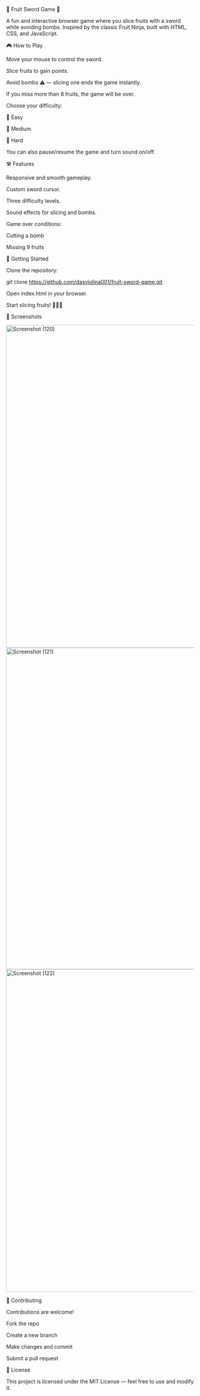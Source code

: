 🍉 Fruit Sword Game 🍌

A fun and interactive browser game where you slice fruits with a sword while avoiding bombs.
Inspired by the classic Fruit Ninja, built with HTML, CSS, and JavaScript.

🎮 How to Play

Move your mouse to control the sword.

Slice fruits to gain points.

Avoid bombs ⚠️ — slicing one ends the game instantly.

If you miss more than 8 fruits, the game will be over.

Choose your difficulty:

🍏 Easy

🍊 Medium

🍒 Hard

You can also pause/resume the game and turn sound on/off.

🛠️ Features

Responsive and smooth gameplay.

Custom sword cursor.

Three difficulty levels.

Sound effects for slicing and bombs.

Game over conditions:

Cutting a bomb

Missing 9 fruits

🚀 Getting Started

Clone the repository:

git clone https://github.com/dasviolina001/fruit-sword-game.git


Open index.html in your browser.

Start slicing fruits! 🍉🍌🍊

🎨 Screenshots

<img width="1920" height="864" alt="Screenshot (120)" src="https://github.com/user-attachments/assets/f57ae7ba-bf59-4c57-ad3f-37f401e63278" />

<img width="1920" height="861" alt="Screenshot (121)" src="https://github.com/user-attachments/assets/8bc61edf-5537-4fff-b600-5e73c5a0a6f7" />

<img width="1920" height="864" alt="Screenshot (122)" src="https://github.com/user-attachments/assets/324dd440-a35d-437f-a0fe-bfa8908896f4" />


🤝 Contributing

Contributions are welcome!

Fork the repo

Create a new branch

Make changes and commit

Submit a pull request

📜 License

This project is licensed under the MIT License — feel free to use and modify it.
